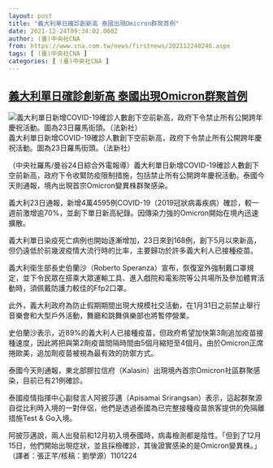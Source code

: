 ```yaml
---
layout: post
title: "義大利單日確診創新高 泰國出現Omicron群聚首例"
date: 2021-12-24T09:34:02.000Z
author: (臺)中央社CNA
from: https://www.cna.com.tw/news/firstnews/202112240246.aspx
tags: [ (臺)中央社CNA ]
categories: [ (臺)中央社CNA ]
---
```

<!--1640338442000-->
[義大利單日確診創新高 泰國出現Omicron群聚首例](https://www.cna.com.tw/news/firstnews/202112240246.aspx)
------

<div>
<div><div><div style="--aspect-ratio:2000/1436;"><picture><source media="(max-width: 414px)" data-srcset="https://imgcdn.cna.com.tw/www/WebPhotos/800/20211224/2000x1436_0349116512820.jpg"><source media="(min-width: 413px)" data-srcset="https://imgcdn.cna.com.tw/www/WebPhotos/1024/20211224/2000x1436_0349116512820.jpg"><img class='lazyload' data-src="https://imgcdn.cna.com.tw/www/WebPhotos/800/20211224/2000x1436_0349116512820.jpg" alt="義大利單日新增COVID-19確診人數創下空前新高，政府下令禁止所有公開跨年慶祝活動。圖為23日羅馬街頭。（法新社）" data-srcset="https://imgcdn.cna.com.tw/www/WebPhotos/800/20211224/2000x1436_0349116512820.jpg 414w, https://imgcdn.cna.com.tw/www/WebPhotos/1024/20211224/2000x1436_0349116512820.jpg 1024w"></picture></div><div>義大利單日新增COVID-19確診人數創下空前新高，政府下令禁止所有公開跨年慶祝活動。圖為23日羅馬街頭。（法新社）</div></div></div><div></div><div><p>（中央社羅馬/曼谷24日綜合外電報導）義大利單日新增COVID-19確診人數創下空前新高，政府下令收緊防疫限制措施，包括禁止所有公開跨年慶祝活動。泰國今天則通報，境內出現首宗Omicron變異株群聚感染。</p><p>義大利23日通報，新增4萬4595例COVID-19（2019冠狀病毒疾病）確診，較一週前激增逾70%，並創下單日新高紀錄。因傳染力強的Omicron開始在境內迅速擴散。</p><p>義大利單日染疫死亡病例也開始逐漸增加，23日來到168例，創下5月以來新高，但仍遠低於前幾波疫情大流行時的比率，主要歸功於許多義大利人已接種疫苗。</p><p>義大利衛生部長史伯蘭沙（Roberto Speranza）宣布，恢復室外強制戴口罩規定，並下令民眾在搭乘大眾運輸工具、進入戲院和電影院等公共場所及參加體育活動時，須佩戴防護力較佳的Ffp2口罩。</p><p>此外，義大利政府為防止假期期間出現大規模社交活動，在1月31日之前禁止舉行音樂會和大型戶外活動，舞廳和跳舞俱樂部也將暫停營業。</p><p>史伯蘭沙表示，近89%的義大利人已接種疫苗，但政府希望加快第3劑追加疫苗接種速度，因此將把與第2劑疫苗間隔時間由5個月縮短至4個月。由於Omicron正席捲歐美，追加劑疫苗被視為最有效的防禦方式。</p><p>泰國今天則通報，東北部膠拉信府（Kalasin）出現境內首宗Omicron社區群聚感染，目前已有21例確診。</p><p>泰國疫情指揮中心副發言人阿披莎邁（Apisamai Srirangsan）表示，這起群聚源自從比利時入境的一對伴侶，他們是透過泰國為已完整接種疫苗旅客提供的免隔離措施Test & Go入境。</p><p>阿披莎邁說，兩人出發前和12月初入境泰國時，病毒檢測都是陰性。「但到了12月15日，他們開始出現症狀，並且採檢確診，其後證實感染的是Omicron變異株。」（譯者：張正芊/核稿：劉學源）1101224</p></div>
</div>
